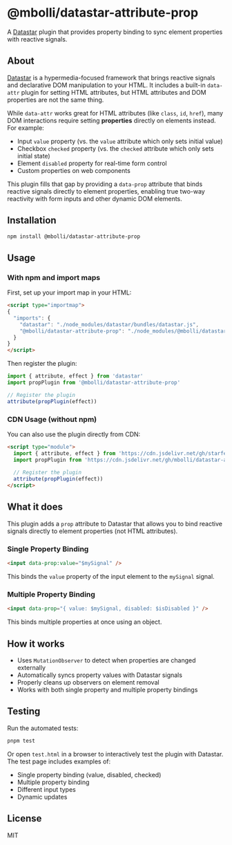 # @mbolli/datastar-attribute-prop

A [Datastar](https://data-star.dev) plugin that provides property binding to sync element properties with reactive signals.

## About

[Datastar](https://data-star.dev) is a hypermedia-focused framework that brings reactive signals and declarative DOM manipulation to your HTML. It includes a built-in `data-attr` plugin for setting HTML attributes, but HTML attributes and DOM properties are not the same thing.

While `data-attr` works great for HTML attributes (like `class`, `id`, `href`), many DOM interactions require setting **properties** directly on elements instead. For example:
- Input `value` property (vs. the `value` attribute which only sets initial value)
- Checkbox `checked` property (vs. the `checked` attribute which only sets initial state)
- Element `disabled` property for real-time form control
- Custom properties on web components

This plugin fills that gap by providing a `data-prop` attribute that binds reactive signals directly to element properties, enabling true two-way reactivity with form inputs and other dynamic DOM elements.

## Installation

```bash
npm install @mbolli/datastar-attribute-prop
```

## Usage

### With npm and import maps

First, set up your import map in your HTML:

```html
<script type="importmap">
{
  "imports": {
    "datastar": "./node_modules/datastar/bundles/datastar.js",
    "@mbolli/datastar-attribute-prop": "./node_modules/@mbolli/datastar-attribute-prop/dist/index.js"
  }
}
</script>
```

Then register the plugin:

```javascript
import { attribute, effect } from 'datastar'
import propPlugin from '@mbolli/datastar-attribute-prop'

// Register the plugin
attribute(propPlugin(effect))
```

### CDN Usage (without npm)

You can also use the plugin directly from CDN:

```html
<script type="module">
  import { attribute, effect } from 'https://cdn.jsdelivr.net/gh/starfederation/datastar@main/bundles/datastar.js'
  import propPlugin from 'https://cdn.jsdelivr.net/gh/mbolli/datastar-attribute-prop@main/dist/index.js'
  
  // Register the plugin
  attribute(propPlugin(effect))
</script>
```

## What it does

This plugin adds a `prop` attribute to Datastar that allows you to bind reactive signals directly to element properties (not HTML attributes).

### Single Property Binding

```html
<input data-prop:value="$mySignal" />
```

This binds the `value` property of the input element to the `mySignal` signal.

### Multiple Property Binding

```html
<input data-prop="{ value: $mySignal, disabled: $isDisabled }" />
```

This binds multiple properties at once using an object.

## How it works

- Uses `MutationObserver` to detect when properties are changed externally
- Automatically syncs property values with Datastar signals
- Properly cleans up observers on element removal
- Works with both single property and multiple property bindings

## Testing

Run the automated tests:

```bash
pnpm test
```

Or open `test.html` in a browser to interactively test the plugin with Datastar. The test page includes examples of:
- Single property binding (value, disabled, checked)
- Multiple property binding
- Different input types
- Dynamic updates

## License

MIT
